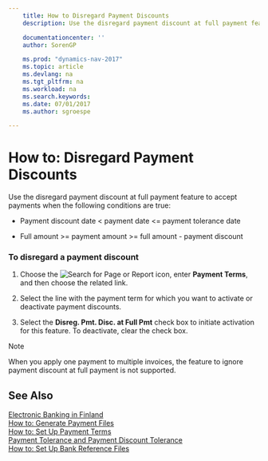 ```yaml
---
    title: How to Disregard Payment Discounts
    description: Use the disregard payment discount at full payment feature to accept payments when the following conditions are true:

    documentationcenter: ''
    author: SorenGP

    ms.prod: "dynamics-nav-2017"
    ms.topic: article
    ms.devlang: na
    ms.tgt_pltfrm: na
    ms.workload: na
    ms.search.keywords:
    ms.date: 07/01/2017
    ms.author: sgroespe

---
```

# How to: Disregard Payment Discounts
Use the disregard payment discount at full payment feature to accept payments when the following conditions are true:  

-   Payment discount date < payment date <= payment tolerance date  

-   Full amount >= payment amount >= full amount - payment discount  

### To disregard a payment discount  

1.  Choose the ![Search for Page or Report](media/ui-search/search_small.png "Search for Page or Report icon") icon, enter **Payment Terms**, and then choose the related link.  

2.  Select the line with the payment term for which you want to activate or deactivate payment discounts.  

3.  Select the **Disreg. Pmt. Disc. at Full Pmt** check box to initiate activation for this feature. To deactivate, clear the check box.  

> [!NOTE]  
>  When you apply one payment to multiple invoices, the feature to ignore payment discount at full payment is not supported.  

## See Also  
 [Electronic Banking in Finland](electronic-banking-in-finland.md)   
 [How to: Generate Payment Files](how-to-generate-payment-files.md)   
 [How to: Set Up Payment Terms](../../how-to-set-up-payment-terms.md)   
 [Payment Tolerance and Payment Discount Tolerance](payment-tolerance-and-payment-discount-tolerance.md)   
 [How to: Set Up Bank Reference Files](how-to-set-up-bank-reference-files.md)
